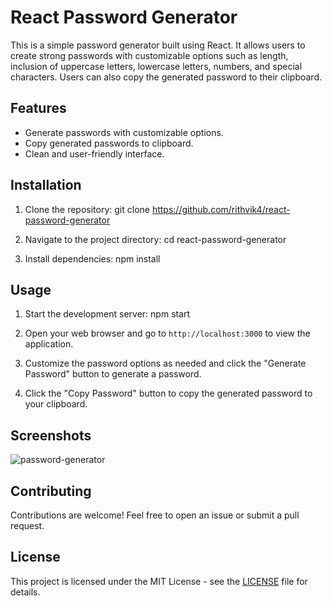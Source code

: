 # React Password Generator

This is a simple password generator built using React. It allows users to create strong passwords with customizable options such as length, inclusion of uppercase letters, lowercase letters, numbers, and special characters. Users can also copy the generated password to their clipboard.

## Features

- Generate passwords with customizable options.
- Copy generated passwords to clipboard.
- Clean and user-friendly interface.

## Installation

1. Clone the repository: git clone https://github.com/rithvik4/react-password-generator


2. Navigate to the project directory: cd react-password-generator

3. Install dependencies: npm install


## Usage

1. Start the development server: npm start


2. Open your web browser and go to `http://localhost:3000` to view the application.

3. Customize the password options as needed and click the "Generate Password" button to generate a password.

4. Click the "Copy Password" button to copy the generated password to your clipboard.

## Screenshots

![password-generator](https://github.com/rithvik4/react-password-generator/assets/105736916/9e5869fe-989c-4d9a-98a6-3f5e4300cfa2)


## Contributing

Contributions are welcome! Feel free to open an issue or submit a pull request.

## License

This project is licensed under the MIT License - see the [LICENSE](/LICENSE) file for details.
